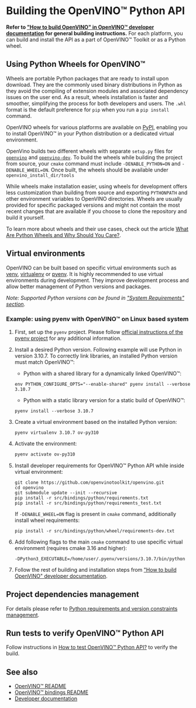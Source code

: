 # Building the OpenVINO™ Python API

**Refer to ["How to build OpenVINO" in OpenVINO™ developer documentation](../../../../docs/dev/build.md) for general building instructions.**
For each platform, you can build and install the API as a part of OpenVINO™ Toolkit or as a Python wheel.

## Using Python Wheels for OpenVINO™
Wheels are portable Python packages that are ready to install upon download. They are the commonly used binary distributions in Python as they avoid the compiling of extension modules and associated dependency issues on the user end. As a result, wheels installation is faster and smoother, simplifying the process for both developers and users. The ```.whl``` format is the default preference for ```pip``` when you run a ```pip install``` command.

OpenVINO wheels for various platforms are available on [PyPI](https://pypi.org/project/openvino/#files), enabling you to install OpenVINO™ in your Python distribution or a dedicated virtual environment.

OpenVino builds two different wheels with separate ```setup.py``` files for [```openvino```](../wheel/setup.py) and [```openvino-dev```](../../../../tools/openvino_dev/setup.py). To build the wheels while building the project from source, your ```cmake``` command must include ```-DENABLE_PYTHON=ON``` and ```-DENABLE_WHEEL=ON```. Once built, the wheels should be available under ```openvino_install_dir/tools``` 

While wheels make installation easier, using wheels for development offers less customization than building from source and exporting ```PYTHONPATH``` and other environment variables to OpenVINO directories. Wheels are usually provided for specific packaged versions and might not contain the most recent changes that are available if you choose to clone the repository and build it yourself.

To learn more about wheels and their use cases, check out the article [What Are Python Wheels and Why Should You Care?](https://realpython.com/python-wheels/).

## Virtual environments

OpenVINO can be built based on specific virtual environments such as [venv](https://docs.python.org/3/tutorial/venv.html), [virtualenv](https://virtualenv.pypa.io/en/latest/) or [pyenv](https://github.com/pyenv/pyenv). It is highly recommended to use virtual environments during development. They improve development process and allow better management of Python versions and packages.

*Note: Supported Python versions can be found in ["System Requirements" section](../../../../docs/install_guides/pypi-openvino-dev.md#system-requirements).*

### Example: using pyenv with OpenVINO™ on Linux based system

1. First, set up the `pyenv` project. Please follow [official instructions of the pyenv project](https://github.com/pyenv/pyenv#installation) for any additional information.


2. Install a desired Python version. Following example will use Python in version 3.10.7. To correctly link libraries, an installed Python version must match OpenVINO™: 
    * Python with a shared library for a dynamically linked OpenVINO™:
    ```shell
    env PYTHON_CONFIGURE_OPTS="--enable-shared" pyenv install --verbose 3.10.7
    ```
    * Python with a static library version for a static build of OpenVINO™:
    ```shell
    pyenv install --verbose 3.10.7
    ```

3. Create a virtual environment based on the installed Python version:
    ```
    pyenv virtualenv 3.10.7 ov-py310
    ```

4. Activate the environment:
    ```bash
    pyenv activate ov-py310
    ```

5. Install developer requirements for OpenVINO™ Python API while inside virtual environment:
    ```shell
    git clone https://github.com/openvinotoolkit/openvino.git
    cd openvino
    git submodule update --init --recursive
    pip install -r src/bindings/python/requirements.txt
    pip install -r src/bindings/python/requirements_test.txt
    ```
    If `-DENABLE_WHEEL=ON` flag is present in `cmake` command, additionally install wheel requirements:
    ```
    pip install -r src/bindings/python/wheel/requirements-dev.txt
    ```

6. Add following flags to the main `cmake` command to use specific virtual environment (requires cmake 3.16 and higher):
    ```shell
    -DPython3_EXECUTABLE=/home/user/.pyenv/versions/3.10.7/bin/python
    ```

7. Follow the rest of building and installation steps from ["How to build OpenVINO" developer documentation](../../../../docs/dev/build.md).

## Project dependencies management
For details please refer to [Python requirements and version constraints management](./requirements_management.md).

## Run tests to verify OpenVINO™ Python API

Follow instructions in [How to test OpenVINO™ Python API?](./test_examples.md#Running_OpenVINO™_Python_API_tests) to verify the build.

## See also
 * [OpenVINO™ README](../../../../README.md)
 * [OpenVINO™ bindings README](../../README.md)
 * [Developer documentation](../../../../docs/dev/index.md)
